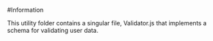 #Information

This utility folder contains a singular file, Validator.js that implements a schema for validating user data.